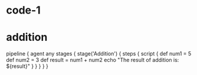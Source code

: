 # code-1
# addition

pipeline {
    agent any
    stages {
        stage('Addition') {
            steps {
                script {
                    def num1 = 5
                    def num2 = 3
                    def result = num1 + num2
                    echo "The result of addition is: ${result}"
                }
            }
        }
    }
}
